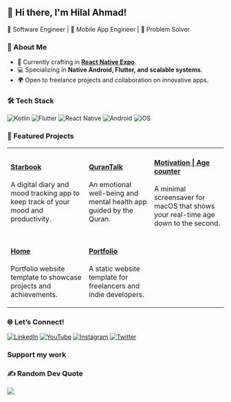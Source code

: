 ## 👋 Hi there, I'm Hilal Ahmad!  
🚀 Software Engineer | 🌱 Mobile App Engineer | 🎯 Problem Solver

### 🌟 About Me
- 🏢 Currently crafting in **[React Native Expo](https://reactnative.dev/docs/environment-setup)**.
- 💻 Specializing in **Native Android, Flutter, and scalable systems**.
- 🌍 Open to freelance projects and collaboration on innovative apps.


### 🛠 Tech Stack
![Kotlin](https://img.shields.io/badge/-Kotlin-black?style=flat&logo=kotlin)
![Flutter](https://img.shields.io/badge/-Flutter-black?style=flat&logo=flutter)
![React Native](https://img.shields.io/badge/-React%20Native-black?style=flat&logo=react)
![Android](https://img.shields.io/badge/-Android-black?style=flat&logo=android)
![iOS](https://img.shields.io/badge/iOS-black?style=flat&logo=apple)



### 🚀 Featured Projects


<table>
  <tr>
    <td align="">
      <h4><a href="https://github.com/hashirshoaeb/star_book">Starbook</a></h4>
      <p>A digital diary and mood tracking app to keep track of your mood and productivity.</p>
    </td>
    <td align="">
      <h4><a href="https://github.com/qurantalk">QuranTalk</a></h4>
      <p>An emotional well-being and mental health app guided by the Quran.</p>
    </td>
    <td align="">
      <h4><a href="https://topmate.io/hashirshoaeb/1361164">Motivation | Age counter</a></h4>
      <p>A minimal screensaver for macOS that shows your real-time age down to the second.</p>
    </td>
  </tr>
  <tr>
    <td align="">
      <h4><a href="https://github.com/hashirshoaeb/home">Home</a></h4>
      <p>Portfolio website template to showcase projects and achievements.</p>
    </td>
    <td align="">
      <h4><a href="https://github.com/hashirshoaeb/portfolio">Portfolio</a></h4>
      <p>A static website template for freelancers and indie developers.</p>
    </td>
    <td></td>
  </tr>
</table>


### 🌐 Let’s Connect!  
[![LinkedIn](https://img.shields.io/badge/-LinkedIn-blue)](https://www.linkedin.com/in/ihilalahmad/)
[![YouTube](https://img.shields.io/badge/-YouTube-tomato?style=flat)](https://www.youtube.com/channel/UCc43dNiddEs41TUACap4Fcw)
[![Instagram](https://img.shields.io/badge/-Instagram-purple?style=flat)](https://www.instagram.com/codingzest/)
[![Twitter](https://img.shields.io/badge/-Twitter-black)](https://twitter.com/coding_zest) 


### Support my work


### ✍️ Random Dev Quote
![](https://quotes-github-readme.vercel.app/api?type=horizontal&theme=radical)

